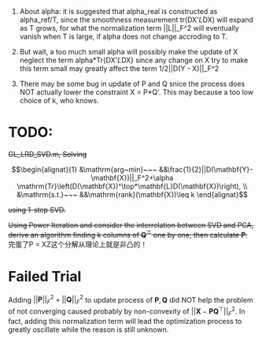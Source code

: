 1. About alpha: it is suggested that alpha_real is constructed as alpha_ref/T, since the smoothness
measurement tr(DX'*L*DX) will expand as T grows, for what the normalization term ||L||_F^2
will eventually vanish when T is large, if alpha does not change accroding to T.

2. But wait, a too much small alpha will possibly make the update of X neglect the term alpha*Tr{DX'*L*DX}
since any change on X try to make this term small may greatly affect the term 1/2||D(Y - X)||_F^2

3. There may be some bug in update of P and Q snice the process does NOT actually 
lower the constraint X = P*Q'. This may because a too low choice of k, who knows.

# TODO:
~~GL_LRD_SVD.m, Solving~~
```math
\begin{alignat}{1}
  &\mathrm{arg~min}~~~ &&\frac{1}{2}||D(\mathbf{Y}-\mathbf{X})||_F^2+\alpha \mathrm{Tr}\left(D(\mathbf{X})^\top*\mathbf{L}D(\mathbf{X})\right), \\
  &\mathrm{s.t.}~~~ &&\mathrm{rank}(\mathbf{X})\leq k
\end{alignat}
```
~~using 1-step SVD.~~

~~Using Power Iteration and consider the interrelation between SVD and PCA, derive an algorithm finding k columns of $\mathbf{Q}^\top$ one by one, then calculate $\mathbf{P}$.~~
完蛋了P = XZ这个分解从理论上就是非凸的！
# Failed Trial
Adding $||\mathbf{P}||_F^2+||\mathbf{Q}||_F^2$ to update process of $\mathbf{P}, \mathbf{Q}$ did NOT help the problem of not converging caused probably by non-convexity of $||\mathbf{X}-\mathbf{P}\mathbf{Q}^\top||_F^2$. In fact, adding this normalization term will lead the optimization process to greatly oscillate while the reason is still unknown.
